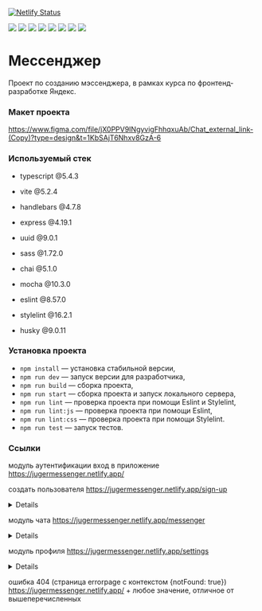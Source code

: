 [![Netlify Status](https://api.netlify.com/api/v1/badges/3182eb1c-219a-4f0a-aef6-91bf21039bf5/deploy-status)](https://app.netlify.com/sites/jugermessenger/deploys)

<img src="https://img.shields.io/badge/TypeScript-007ACC?style=for-the-badge&logo=typescript&logoColor=white" /> <img src="https://img.shields.io/badge/Vite-B73BFE?style=for-the-badge&logo=vite&logoColor=FFD62E" /> <img src="https://img.shields.io/badge/Handlebars%20js-f0772b?style=for-the-badge&logo=handlebarsdotjs&logoColor=black" /> <img src="https://img.shields.io/badge/Sass-CC6699?style=for-the-badge&logo=sass&logoColor=white" /> <img src="https://img.shields.io/badge/chai-A30701?style=for-the-badge&logo=chai&logoColor=white" /> <img src="https://img.shields.io/badge/Mocha-8D6748?style=for-the-badge&logo=Mocha&logoColor=white" /> <img src="https://img.shields.io/badge/eslint-3A33D1?style=for-the-badge&logo=eslint&logoColor=white" /> <img src="https://img.shields.io/badge/stylelint-000?style=for-the-badge&logo=stylelint&logoColor=white" />

# Мессенджер

Проект по созданию мэссенджера, в рамках курса по фронтенд-разработке Яндекс.

### Макет проекта

https://www.figma.com/file/jX0PPV9INgyvigFhhqxuAb/Chat_external_link-(Copy)?type=design&t=1KbSAjT6Nhxv8GzA-6

### Используемый стек

- typescript @5.4.3
- vite @5.2.4
- handlebars @4.7.8
- express @4.19.1
- uuid @9.0.1

- sass @1.72.0
- chai @5.1.0
- mocha @10.3.0
- eslint @8.57.0
- stylelint @16.2.1
- husky @9.0.11

### Установка проекта

- `npm install` — установка стабильной версии,
- `npm run dev` — запуск версии для разработчика,
- `npm run build` — сборка проекта,
- `npm run start` — сборка проекта и запуск локального сервера,
- `npm run lint` — проверка проекта при помощи Eslint и Stylelint,
- `npm run lint:js` — проверка проекта при помощи Eslint,
- `npm run lint:css` — проверка проекта при помощи Stylelint.
- `npm run test` — запуск тестов.

###

### Ссылки

модуль аутентификации
вход в приложение
https://jugermessenger.netlify.app/

создать пользователя
https://jugermessenger.netlify.app/sign-up

<details>

> При нажатии на кнопки SignUp и LogIn происходит переключение между формами.

> Есть валидация по blur у каждого элемента input по отдельности, а также повторная при отправке формы.

> При прохождении валидации в консоль выводятся введенные данные формы.

</details>

модуль чата
https://jugermessenger.netlify.app/messenger

<details>

> При нажатии на кнопку Profile происходит переход в модуль профиля.

> У формы отправки сообщения есть валидация при отправке формы (кнопка формы со стрелкой send message).

> При прохождении валидации в консоль выводятся введенные данные формы.

> Слева находится превью доступных чатов, клик по чату выводит его содрежимое в основной раздел модуля.

> В основном разделе модуля отображаются полученные/отправленные сообщения, в правом верхнем углу выпадающее меню для добалвения/удаления пользователя из чата, а также удаления активного чата.

> Клик по изображению аватара чата открывает модальное окно для его замены.

> Левый верхний угол - форма фильтрации превью доступных чатов. При введении фильтра над формой появляется соответствующий бейдж, клик по бейджу приводит к сбросу фильтра.

</details>

модуль профиля
https://jugermessenger.netlify.app/settings

<details>

> При нажатии на кнопку Change profile происходит переход в форму редактирования профиля.
> При нажатии на кнопку Change password происходит переход в форму редактирования пароля.
> При нажатии на кнопку со стрелкой Step back происходит переход из форм в начальное меню, из начального - в модуль чата.

> Есть валидация по blur у каждого элемента input по отдельности (за исключением элемента Old password в форме Change password), а также повторная при отправке формы.

> При провале валидации в консоль выводится соответствующее сообщение, при прохождении - данные формы.

> Клик по изображению аватара пользователя открывает модальное окно для его замены.

</details>

ошибка 404 (страница errorpage с контекстом {notFound: true})
https://jugermessenger.netlify.app/ + любое значение, отличное от вышеперечисленных
